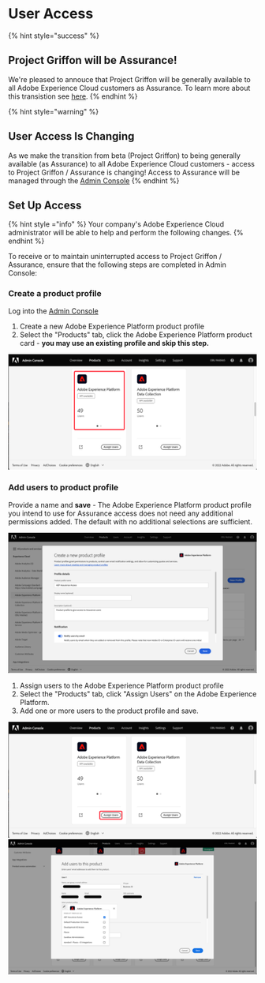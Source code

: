# User Access

{% hint style="success" %}
## Project Griffon will be Assurance!
We're pleased to annouce that Project Griffon will be generally available to all Adobe Experience Cloud customers as Assurance. To learn more about this transistion see [here](../../beta/project-griffon/).
{% endhint %}

{% hint style="warning" %}
## User Access Is Changing
As we make the transition from beta (Project Griffon) to being generally available (as Assurance) to all Adobe Experience Cloud customers - access to Project Griffon / Assurance is changing! Access to Assurance will be managed through the [Admin Console](https://helpx.adobe.com/enterprise/using/admin-console.html)
{% endhint %}

## Set Up Access

{% hint style ="info" %}
Your company's Adobe Experience Cloud administrator will be able to help and perform the following changes.
{% endhint %}

To receive or to maintain uninterrupted access to Project Griffon / Assurance, ensure that the following steps are completed in Admin Console:

### Create a product profile

Log into the [Admin Console](https://adminconsole.adobe.com/)
1. Create a new Adobe Experience Platform product profile
2. Select the "Products" tab, click the Adobe Experience Platform product card - **you may use an existing profile and skip this step.**

![Adobe Experience Platform Assurance analytics view](../../.gitbook/assets/admin-console-aep-product.png)

### Add users to product profile

Provide a name and **save** - The Adobe Experience Platform product profile you intend to use for Assurance access does not need any additional permissions added. The default with no additional selections are sufficient.

![Adobe Experience Platform Assurance analytics view](../../.gitbook/assets/admin-console-aep-new-product-profile.png)

   1. Assign users to the Adobe Experience Platform product profile
   2. Select the "Products" tab, click "Assign Users" on the Adobe Experience Platform.
   3. Add one or more users to the product profile and save.
 
![Assigning users to product profile](../../.gitbook/assets/admin-console-aep-product-assign.png)
![Adding users to product profile](../../.gitbook/assets/admin-console-aep-product-user.png)


